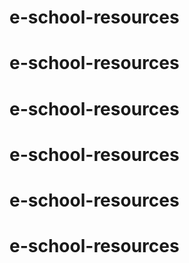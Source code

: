 # e-school-resources
# e-school-resources
# e-school-resources
# e-school-resources
# e-school-resources
# e-school-resources
